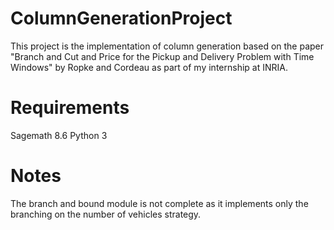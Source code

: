 # ColumnGenerationProject
 This project is the implementation of column generation based on the paper "Branch and Cut and Price for the Pickup and Delivery Problem with Time Windows" by Ropke and Cordeau as part of my internship at INRIA.
 
# Requirements
Sagemath 8.6
Python 3

# Notes
The branch and bound module is not complete as it implements only the branching on the number of vehicles strategy.

